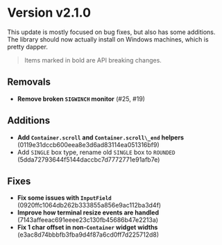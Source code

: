 # Version v2.1.0

This update is mostly focused on bug fixes, but also has some additions. The
library should now actually install on Windows machines, which is pretty dapper.

> Items marked in bold are API breaking changes.

## Removals
- **Remove broken `SIGWINCH` monitor** (#25, #19)


## Additions
- **Add `Container.scroll` and `Container.scroll\_end` helpers** (0119e31dccb600eea8e3d6ad83114ea051316bf9)
- Add `SINGLE` box type, rename old `SINGLE` box to `ROUNDED` (5dda72793644f5144daccbc7d7772771e91afb7e)


## Fixes
- **Fix some issues with `InputField`** (0920ffc1064db262b333855a856e9ac112ba3d4f)
- **Improve how terminal resize events are handled** (7143affeeac691eeee23c130fb45686b47e2213a)
- **Fix 1 char offset in non-`Container` widget widths** (e3ac8d74bbbfb3fba9d4f87a6cd0ff7d225712d8)


